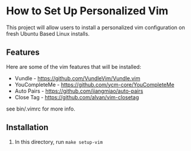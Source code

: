 # How to Set Up Personalized Vim

This project will allow users to install a personalized vim configuration on fresh Ubuntu Based Linux 
installs. 

## Features

Here are some of the vim features that will be installed:

* Vundle - https://github.com/VundleVim/Vundle.vim
* YouCompleteMe - https://github.com/ycm-core/YouCompleteMe
* Auto Pairs - https://github.com/jiangmiao/auto-pairs
* Close Tag - https://github.com/alvan/vim-closetag

see bin/.vimrc for more info.

## Installation
1. In this directory, run ```make setup-vim```

